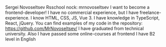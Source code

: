 Sergei Novoseltsev
Rsschool nock: mrnovoseltsev
I want to become a frontend-developer! I have no commercial experience, but I have freelance-experience.
I know HTML, CSS, JS, Vue 3. I have knowledge in TypeScript, React, jQuery.
You can find examples of my code in the repository: https://github.com/MrNovoseltsev/
I have graduated from technical university. Also I have passed some online-courses at frontend
I have B2 level in English 